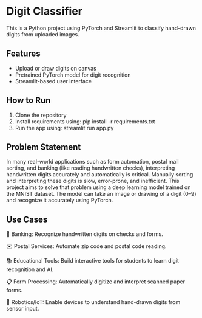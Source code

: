 # Digit Classifier

This is a Python project using PyTorch and Streamlit to classify hand-drawn digits from uploaded images.

## Features
- Upload or draw digits on canvas
- Pretrained PyTorch model for digit recognition
- Streamlit-based user interface

## How to Run
1. Clone the repository
2. Install requirements using: pip install -r requirements.txt
3. Run the app using: streamlit run app.py

## Problem Statement
In many real-world applications such as form automation, postal mail sorting, and banking (like reading handwritten checks), interpreting handwritten digits accurately and automatically is critical. Manually sorting and interpreting these digits is slow, error-prone, and inefficient.
This project aims to solve that problem using a deep learning model trained on the MNIST dataset. The model can take an image or drawing of a digit (0–9) and recognize it accurately using PyTorch.

## Use Cases
🏦 Banking: Recognize handwritten digits on checks and forms.

✉️ Postal Services: Automate zip code and postal code reading.

📚 Educational Tools: Build interactive tools for students to learn digit recognition and AI.

📋 Form Processing: Automatically digitize and interpret scanned paper forms.

🤖 Robotics/IoT: Enable devices to understand hand-drawn digits from sensor input.


